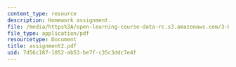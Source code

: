 ```yaml
---
content_type: resource
description: Homework assignment.
file: /media/https%3A/open-learning-course-data-rc.s3.amazonaws.com/3-093-information-exploration-becoming-a-savvy-scholar-fall-2006/7d56c1871052ab53be7fc35c3ddc7e4f_assignment2.pdf
file_type: application/pdf
resourcetype: Document
title: assignment2.pdf
uid: 7d56c187-1052-ab53-be7f-c35c3ddc7e4f
---
```

